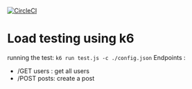 [![CircleCI](https://circleci.com/gh/pascalesdedy/k6_loadtest/tree/main.svg?style=shield)](https://circleci.com/gh/pascalesdedy/k6_loadtest/tree/main)

# Load testing using k6

running the test:  `k6 run test.js -c ./config.json`
Endpoints :
 - /GET users : get all users  
 - /POST posts: create a post